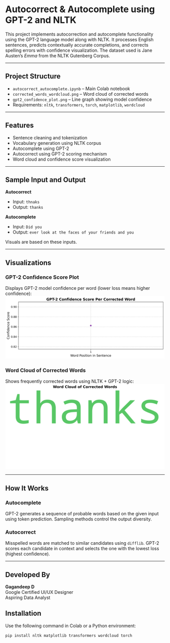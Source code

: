 # Autocorrect & Autocomplete using GPT-2 and NLTK

This project implements autocorrection and autocomplete functionality using the GPT-2 language model along with NLTK. It processes English sentences, predicts contextually accurate completions, and corrects spelling errors with confidence visualization. The dataset used is Jane Austen’s *Emma* from the NLTK Gutenberg Corpus.

---

## Project Structure

- `autocorrect_autocomplete.ipynb` – Main Colab notebook
- `corrected_words_wordcloud.png` – Word cloud of corrected words
- `gpt2_confidence_plot.png` – Line graph showing model confidence
- Requirements: `nltk`, `transformers`, `torch`, `matplotlib`, `wordcloud`

---

## Features

- Sentence cleaning and tokenization  
- Vocabulary generation using NLTK corpus  
- Autocomplete using GPT-2  
- Autocorrect using GPT-2 scoring mechanism  
- Word cloud and confidence score visualization

---

## Sample Input and Output

**Autocorrect**  
- Input: `thnaks`  
- Output: `thanks`  

**Autocomplete**  
- Input: `Did you`  
- Output: `ever look at the faces of your friends and you`

Visuals are based on these inputs.

---

## Visualizations

### GPT-2 Confidence Score Plot  
Displays GPT-2 model confidence per word (lower loss means higher confidence):  
![Confidence Plot](https://github.com/gagandeep1763/Autocorrect-Autocomplete-with-GPT-2-and-NLTK/blob/main/gpt2_confidence_plot.png)

### Word Cloud of Corrected Words  
Shows frequently corrected words using NLTK + GPT-2 logic:  
![Word Cloud](https://github.com/gagandeep1763/Autocorrect-Autocomplete-with-GPT-2-and-NLTK/blob/main/corrected_words_wordcloud.png)

---

## How It Works

### Autocomplete  
GPT-2 generates a sequence of probable words based on the given input using token prediction. Sampling methods control the output diversity.

### Autocorrect  
Misspelled words are matched to similar candidates using `difflib`. GPT-2 scores each candidate in context and selects the one with the lowest loss (highest confidence).

---


## Developed By

**Gagandeep D**  
Google Certified UI/UX Designer  
Aspiring Data Analyst 

## Installation

Use the following command in Colab or a Python environment:

```bash
pip install nltk matplotlib transformers wordcloud torch


